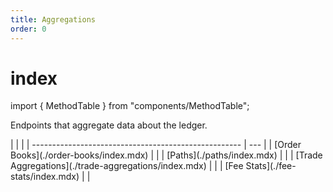 ```yaml
---
title: Aggregations
order: 0
---
```


# index

import { MethodTable } from "components/MethodTable";

Endpoints that aggregate data about the ledger.

 \| \| \| \| ---------------------------------------------------- \| --- \| \| \[Order Books\]\(./order-books/index.mdx\) \| \| \| \[Paths\]\(./paths/index.mdx\) \| \| \| \[Trade Aggregations\]\(./trade-aggregations/index.mdx\) \| \| \| \[Fee Stats\]\(./fee-stats/index.mdx\) \| \|

